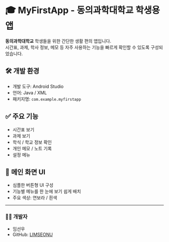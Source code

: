 # 🎓 MyFirstApp - 동의과학대학교 학생용 앱

**동의과학대학교** 학생들을 위한 간단한 생활 편의 앱입니다.  
시간표, 과제, 학사 정보, 메모 등 자주 사용하는 기능을 빠르게 확인할 수 있도록 구성되었습니다.

## 🛠 개발 환경
- 개발 도구: Android Studio
- 언어: Java / XML
- 패키지명: `com.example.myfirstapp`

## ✅ 주요 기능
- 시간표 보기
- 과제 보기
- 학식 / 학교 정보 확인
- 개인 메모 / 노트 기록
- 설정 메뉴

## 📱 메인 화면 UI
- 심플한 버튼형 UI 구성
- 기능별 메뉴를 한 눈에 보기 쉽게 배치
- 주요 색상: 연보라 / 흰색

---

### 👨‍💻 개발자
- 임선우
- GitHub: [LIMSEONU](https://github.com/LIMSEONU)

